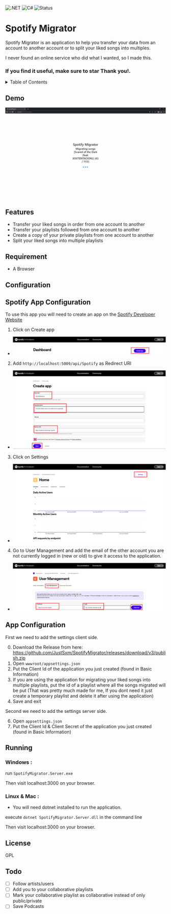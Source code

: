 ![.NET](https://img.shields.io/badge/.NET-512BD4?style=for-the-badge&logo=dotnet&logoColor=white)
![C#](https://img.shields.io/badge/C%23-239120?style=for-the-badge&logo=c-sharp&logoColor=white)
![Status](https://img.shields.io/badge/status-working-brightgreen?style=for-the-badge)

# Spotify Migrator

Spotify Migrator is an application to help you transfer your data from an account to another account or to split your liked songs into multiples.

I never found an online service who did what I wanted, so I made this.

### If you find it useful, make sure to star Thank you!.

<details>
<summary>Table of Contents</summary>
 
- [Features](#features)  
- [Requirement](#requirement)  
- [Configuration](#configuration)  
  - [Spotify App](#spotifyappconfiguration)  
  - [App](#appconfiguration)  
- [Running](#running)  
- [License](#license)
 
</details>

## Demo

![Demo](https://raw.githubusercontent.com/JustSxm/SpotifyMigrator/master/meta/demo.gif)

<a name="features"/>

## Features

-   Transfer your liked songs in order from one account to another
-   Transfer your playlists followed from one account to another
-   Create a copy of your private playlists from one account to another
-   Split your liked songs into multiple playlists

<a name="requirement"/>

## Requirement

-   A Browser

<a name="configuration"/>

## Configuration

<a name="spotifyappconfiguration"/>

## Spotify App Configuration

To use this app you will need to create an app on the [Spotify Developer Website](https://developer.spotify.com/dashboard/applications)

1. Click on Create app

-   ![Step 1](https://raw.githubusercontent.com/JustSxm/SpotifyMigrator/master/meta/Step1.PNG)

2. Add `http://localhost:5009/api/Spotify` as Redirect URI

-   ![Step 2](https://raw.githubusercontent.com/JustSxm/SpotifyMigrator/master/meta/Step2.PNG)

3. Click on Settings

-   ![Step 3](https://raw.githubusercontent.com/JustSxm/SpotifyMigrator/master/meta/Step3.PNG)

4. Go to User Management and add the email of the other account you are not currently logged in (new or old) to give it access to the application.

-   ![Step 4](https://raw.githubusercontent.com/JustSxm/SpotifyMigrator/master/meta/Step4.PNG)

<a name="appconfiguration"/>

## App Configuration

First we need to add the settings client side.

0. Download the Release from here: https://github.com/JustSxm/SpotifyMigrator/releases/download/v3/publish.zip
1. Open `wwwroot/appsettings.json`
2. Put the Client Id of the application you just created (found in Basic Information)
3. If you are using the application for migrating your liked songs into multiple playlists, put the id of a playlist where all the songs migrated will be put (That was pretty much made for me, If you dont need it just create a temporary playlist and delete it after using the application)
4. Save and exit

Second we need to add the settings server side.

6. Open `appsettings.json`
7. Put the Client Id & Client Secret of the application you just created (found in Basic Information)

<a name="running"/>

## Running


### Windows :

run
`SpotifyMigrator.Server.exe
`

Then visit localhost:3000 on your browser.

### Linux & Mac :

-   You will need dotnet installed to run the application.

execute `dotnet SpotifyMigrator.Server.dll` in the command line

Then visit localhost:3000 on your browser.

<a name="license"/>

## License

GPL

## Todo

-   [ ] Follow artists/users
-   [ ] Add you to your collaborative playlists
-   [ ] Mark your collaborative playlist as collaborative instead of only public/private
-   [ ] Save Podcasts
